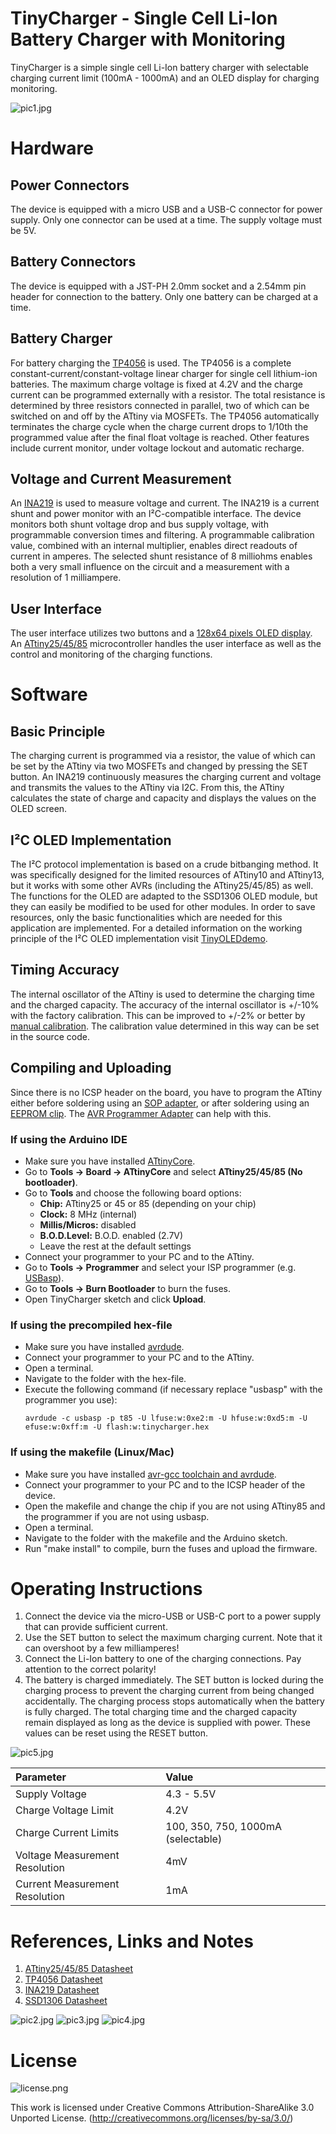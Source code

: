 # TinyCharger - Single Cell Li-Ion Battery Charger with Monitoring
TinyCharger is a simple single cell Li-Ion battery charger with selectable charging current limit (100mA - 1000mA) and an OLED display for charging monitoring.

![pic1.jpg](https://raw.githubusercontent.com/wagiminator/ATtiny85-TinyCharger/main/documentation/TinyCharger_pic1.jpg)

# Hardware
## Power Connectors
The device is equipped with a micro USB and a USB-C connector for power supply. Only one connector can be used at a time. The supply voltage must be 5V.

## Battery Connectors
The device is equipped with a JST-PH 2.0mm socket and a 2.54mm pin header for connection to the battery. Only one battery can be charged at a time.

## Battery Charger
For battery charging the [TP4056](https://datasheet.lcsc.com/szlcsc/1904031009_TPOWER-TP4056_C382139.pdf) is used. The TP4056 is a complete constant-current/constant-voltage linear charger for single cell lithium-ion batteries. The maximum charge voltage is fixed at 4.2V and the charge current can be programmed externally with a resistor. The total resistance is determined by three resistors connected in parallel, two of which can be switched on and off by the ATtiny via MOSFETs. The TP4056 automatically terminates the charge cycle when the charge current drops to 1/10th the programmed value after the final float voltage is reached. Other features include current monitor, under voltage lockout and automatic recharge.

## Voltage and Current Measurement
An [INA219](https://www.ti.com/lit/ds/symlink/ina219.pdf) is used to measure voltage and current. The INA219 is a current shunt and power monitor with an I²C-compatible interface. The device monitors both shunt voltage drop and bus supply voltage, with programmable conversion times and filtering. A programmable calibration value, combined with an internal multiplier, enables direct readouts of current in amperes. The selected shunt resistance of 8 milliohms enables both a very small influence on the circuit and a measurement with a resolution of 1 milliampere.

## User Interface
The user interface utilizes two buttons and a [128x64 pixels OLED display](http://aliexpress.com/wholesale?SearchText=128+64+0.96+oled+new+4pin). An [ATtiny25/45/85](https://ww1.microchip.com/downloads/en/DeviceDoc/Atmel-2586-AVR-8-bit-Microcontroller-ATtiny25-ATtiny45-ATtiny85_Datasheet.pdf) microcontroller handles the user interface as well as the control and monitoring of the charging functions.

# Software
## Basic Principle
The charging current is programmed via a resistor, the value of which can be set by the ATtiny via two MOSFETs and changed by pressing the SET button. An INA219 continuously measures the charging current and voltage and transmits the values to the ATtiny via I2C. From this, the ATtiny calculates the state of charge and capacity and displays the values on the OLED screen.

## I²C OLED Implementation
The I²C protocol implementation is based on a crude bitbanging method. It was specifically designed for the limited resources of ATtiny10 and ATtiny13, but it works with some other AVRs (including the ATtiny25/45/85) as well. The functions for the OLED are adapted to the SSD1306 OLED module, but they can easily be modified to be used for other modules. In order to save resources, only the basic functionalities which are needed for this application are implemented. For a detailed information on the working principle of the I²C OLED implementation visit [TinyOLEDdemo](https://github.com/wagiminator/attiny13-tinyoleddemo).

## Timing Accuracy
The internal oscillator of the ATtiny is used to determine the charging time and the charged capacity. The accuracy of the internal oscillator is +/-10% with the factory calibration. This can be improved to +/-2% or better by [manual calibration](https://github.com/wagiminator/ATtiny84-TinyCalibrator). The calibration value determined in this way can be set in the source code.

## Compiling and Uploading
Since there is no ICSP header on the board, you have to program the ATtiny either before soldering using an [SOP adapter](https://aliexpress.com/wholesale?SearchText=sop-8+150mil+adapter), or after soldering using an [EEPROM clip](https://aliexpress.com/wholesale?SearchText=sop8+eeprom+programming+clip). The [AVR Programmer Adapter](https://github.com/wagiminator/AVR-Programmer/tree/master/AVR_Programmer_Adapter) can help with this.

### If using the Arduino IDE
- Make sure you have installed [ATtinyCore](https://github.com/SpenceKonde/ATTinyCore).
- Go to **Tools -> Board -> ATtinyCore** and select **ATtiny25/45/85 (No bootloader)**.
- Go to **Tools** and choose the following board options:
  - **Chip:**           ATtiny25 or 45 or 85 (depending on your chip)
  - **Clock:**          8 MHz (internal)
  - **Millis/Micros:**  disabled
  - **B.O.D.Level:**    B.O.D. enabled (2.7V)
  - Leave the rest at the default settings
- Connect your programmer to your PC and to the ATtiny.
- Go to **Tools -> Programmer** and select your ISP programmer (e.g. [USBasp](https://aliexpress.com/wholesale?SearchText=usbasp)).
- Go to **Tools -> Burn Bootloader** to burn the fuses.
- Open TinyCharger sketch and click **Upload**.

### If using the precompiled hex-file
- Make sure you have installed [avrdude](https://learn.adafruit.com/usbtinyisp/avrdude).
- Connect your programmer to your PC and to the ATtiny.
- Open a terminal.
- Navigate to the folder with the hex-file.
- Execute the following command (if necessary replace "usbasp" with the programmer you use):
  ```
  avrdude -c usbasp -p t85 -U lfuse:w:0xe2:m -U hfuse:w:0xd5:m -U efuse:w:0xff:m -U flash:w:tinycharger.hex
  ```

### If using the makefile (Linux/Mac)
- Make sure you have installed [avr-gcc toolchain and avrdude](http://maxembedded.com/2015/06/setting-up-avr-gcc-toolchain-on-linux-and-mac-os-x/).
- Connect your programmer to your PC and to the ICSP header of the device.
- Open the makefile and change the chip if you are not using ATtiny85 and the programmer if you are not using usbasp.
- Open a terminal.
- Navigate to the folder with the makefile and the Arduino sketch.
- Run "make install" to compile, burn the fuses and upload the firmware.

# Operating Instructions
1. Connect the device via the micro-USB or USB-C port to a power supply that can provide sufficient current.
2. Use the SET button to select the maximum charging current. Note that it can overshoot by a few milliamperes!
3. Connect the Li-Ion battery to one of the charging connections. Pay attention to the correct polarity!
4. The battery is charged immediately. The SET button is locked during the charging process to prevent the charging current from being changed accidentally. The charging process stops automatically when the battery is fully charged. The total charging time and the charged capacity remain displayed as long as the device is supplied with power. These values can be reset using the RESET button.

![pic5.jpg](https://raw.githubusercontent.com/wagiminator/ATtiny85-TinyCharger/main/documentation/TinyCharger_pic5.jpg)

|Parameter|Value|
|:-|:-|
|Supply Voltage|4.3 - 5.5V|
|Charge Voltage Limit|4.2V|
|Charge Current Limits|100, 350, 750, 1000mA (selectable)|
|Voltage Measurement Resolution|4mV|
|Current Measurement Resolution|1mA|

# References, Links and Notes
1. [ATtiny25/45/85 Datasheet](https://ww1.microchip.com/downloads/en/DeviceDoc/Atmel-2586-AVR-8-bit-Microcontroller-ATtiny25-ATtiny45-ATtiny85_Datasheet.pdf)
2. [TP4056 Datasheet](https://datasheet.lcsc.com/szlcsc/1904031009_TPOWER-TP4056_C382139.pdf)
3. [INA219 Datasheet](https://www.ti.com/lit/ds/symlink/ina219.pdf)
4. [SSD1306 Datasheet](https://cdn-shop.adafruit.com/datasheets/SSD1306.pdf)

![pic2.jpg](https://raw.githubusercontent.com/wagiminator/ATtiny85-TinyCharger/main/documentation/TinyCharger_pic2.jpg)
![pic3.jpg](https://raw.githubusercontent.com/wagiminator/ATtiny85-TinyCharger/main/documentation/TinyCharger_pic3.jpg)
![pic4.jpg](https://raw.githubusercontent.com/wagiminator/ATtiny85-TinyCharger/main/documentation/TinyCharger_pic4.jpg)

# License
![license.png](https://i.creativecommons.org/l/by-sa/3.0/88x31.png)

This work is licensed under Creative Commons Attribution-ShareAlike 3.0 Unported License. 
(http://creativecommons.org/licenses/by-sa/3.0/)
